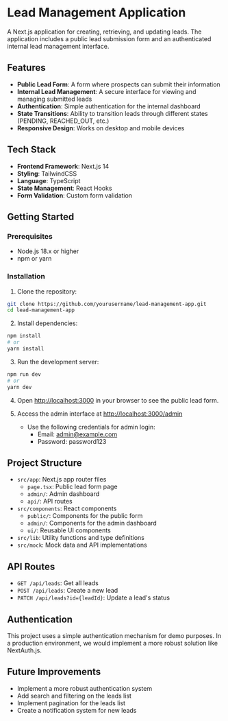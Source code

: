 # Lead Management Application

A Next.js application for creating, retrieving, and updating leads. The application includes a public lead submission form and an authenticated internal lead management interface.

## Features

- **Public Lead Form**: A form where prospects can submit their information
- **Internal Lead Management**: A secure interface for viewing and managing submitted leads
- **Authentication**: Simple authentication for the internal dashboard
- **State Transitions**: Ability to transition leads through different states (PENDING, REACHED_OUT, etc.)
- **Responsive Design**: Works on desktop and mobile devices

## Tech Stack

- **Frontend Framework**: Next.js 14
- **Styling**: TailwindCSS
- **Language**: TypeScript
- **State Management**: React Hooks
- **Form Validation**: Custom form validation

## Getting Started

### Prerequisites

- Node.js 18.x or higher
- npm or yarn

### Installation

1. Clone the repository:

```bash
git clone https://github.com/yourusername/lead-management-app.git
cd lead-management-app
```

2. Install dependencies:

```bash
npm install
# or
yarn install
```

3. Run the development server:

```bash
npm run dev
# or
yarn dev
```

4. Open [http://localhost:3000](http://localhost:3000) in your browser to see the public lead form.

5. Access the admin interface at [http://localhost:3000/admin](http://localhost:3000/admin)
   - Use the following credentials for admin login:
     - Email: admin@example.com
     - Password: password123

## Project Structure

- `src/app`: Next.js app router files
  - `page.tsx`: Public lead form page
  - `admin/`: Admin dashboard
  - `api/`: API routes
- `src/components`: React components
  - `public/`: Components for the public form
  - `admin/`: Components for the admin dashboard
  - `ui/`: Reusable UI components
- `src/lib`: Utility functions and type definitions
- `src/mock`: Mock data and API implementations

## API Routes

- `GET /api/leads`: Get all leads
- `POST /api/leads`: Create a new lead
- `PATCH /api/leads?id={leadId}`: Update a lead's status

## Authentication

This project uses a simple authentication mechanism for demo purposes. In a production environment, we would implement a more robust solution like NextAuth.js.

## Future Improvements

- Implement a more robust authentication system
- Add search and filtering on the leads list
- Implement pagination for the leads list
- Create a notification system for new leads
